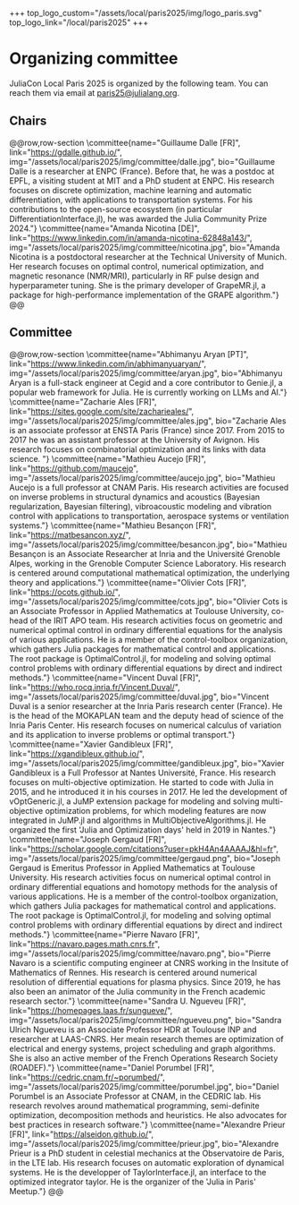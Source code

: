 +++
top_logo_custom="/assets/local/paris2025/img/logo_paris.svg"
top_logo_link="/local/paris2025"
+++

# Organizing committee

JuliaCon Local Paris 2025 is organized by the following team. You can reach them via email at [paris25@julialang.org](mailto:paris25@julialang.org).

## Chairs

@@row,row-section
\committee{name="Guillaume Dalle [FR]", link="https://gdalle.github.io/", img="/assets/local/paris2025/img/committee/dalle.jpg", bio="Guillaume Dalle is a researcher at ENPC (France). Before that, he was a postdoc at EPFL, a visiting student at MIT and a PhD student at ENPC. His research focuses on discrete optimization, machine learning and automatic differentiation, with applications to transportation systems. For his contributions to the open-source ecosystem (in particular DifferentiationInterface.jl), he was awarded the Julia Community Prize 2024."}
\committee{name="Amanda Nicotina [DE]", link="https://www.linkedin.com/in/amanda-nicotina-62848a143/", img="/assets/local/paris2025/img/committee/nicotina.jpg", bio="Amanda Nicotina is a postdoctoral researcher at the Technical University of Munich. Her research focuses on optimal control, numerical optimization, and magnetic resonance (NMR/MRI), particularly in RF pulse design and hyperparameter tuning. She is the primary developer of GrapeMR.jl, a package for high-performance implementation of the GRAPE algorithm."}
@@

## Committee

@@row,row-section
\committee{name="Abhimanyu Aryan [PT]", link="https://www.linkedin.com/in/abhimanyuaryan/", img="/assets/local/paris2025/img/committee/aryan.jpg", bio="Abhimanyu Aryan is a full-stack engineer at Cegid and a core contributor to Genie.jl, a popular web framework for Julia. He is currently working on LLMs and AI."}
\committee{name="Zacharie Ales [FR]", link="https://sites.google.com/site/zacharieales/", img="/assets/local/paris2025/img/committee/ales.jpg", bio="Zacharie Ales is an associate professor at ENSTA Paris (France) since 2017. From 2015 to 2017 he was an assistant professor at the University of Avignon. His research focuses on combinatorial optimization and its links with data science. "}
\committee{name="Mathieu Aucejo [FR]", link="https://github.com/maucejo", img="/assets/local/paris2025/img/committee/aucejo.jpg", bio="Mathieu Aucejo is a full professor at CNAM Paris. His research activities are focused on inverse problems in structural dynamics and acoustics (Bayesian regularization, Bayesian filtering), vibroacoustic modeling and vibration control with applications to transportation, aerospace systems or ventilation systems."}
\committee{name="Mathieu Besançon [FR]", link="https://matbesancon.xyz/", img="/assets/local/paris2025/img/committee/besancon.jpg", bio="Mathieu Besançon is an Associate Researcher at Inria and the Université Grenoble Alpes, working in the Grenoble Computer Science Laboratory. His research is centered around computational mathematical optimization, the underlying theory and applications."}
\committee{name="Olivier Cots [FR]", link="https://ocots.github.io/", img="/assets/local/paris2025/img/committee/cots.jpg", bio="Olivier Cots is an Associate Professor in Applied Mathematics at Toulouse University, co-head of the IRIT APO team. His research activities focus on geometric and numerical optimal control in ordinary differential equations for the analysis of various applications. He is a member of the control-toolbox organization, which gathers Julia packages for mathematical control and applications. The root package is OptimalControl.jl, for modeling and solving optimal control problems with ordinary differential equations by direct and indirect methods."}
\committee{name="Vincent Duval [FR]", link="https://who.rocq.inria.fr/Vincent.Duval/", img="/assets/local/paris2025/img/committee/duval.jpg", bio="Vincent Duval is a senior researcher at the Inria Paris research center (France). He is the head of the MOKAPLAN team and the deputy head of science of the Inria Paris Center. His research focuses on numerical calculus of variation and its application to inverse problems or optimal transport."}
\committee{name="Xavier Gandibleux [FR]", link="https://xgandibleux.github.io/", img="/assets/local/paris2025/img/committee/gandibleux.jpg", bio="Xavier Gandibleux is a Full Professor at Nantes Université, France. His research focuses on multi-objective optimization. He started to code with Julia in 2015, and he introduced it in his courses in 2017. He led the development of vOptGeneric.jl, a JuMP extension package for modeling and solving multi-objective optimization problems, for which modeling features are now integrated in JuMP.jl and algorithms in MultiObjectiveAlgorithms.jl. He organized the first 'Julia and Optimization days' held in 2019 in Nantes."}
\committee{name="Joseph Gergaud [FR]", link="https://scholar.google.com/citations?user=pkH4An4AAAAJ&hl=fr", img="/assets/local/paris2025/img/committee/gergaud.png", bio="Joseph Gergaud is Emeritus Professor in Applied Mathematics at Toulouse University. His research activities focus on numerical optimal control in ordinary differential equations and homotopy methods for the analysis of various applications. He is a member of the control-toolbox organization, which gathers Julia packages for mathematical control and applications. The root package is OptimalControl.jl, for modeling and solving optimal control problems with ordinary differential equations by direct and indirect methods."}
\committee{name="Pierre Navaro [FR]", link="https://navaro.pages.math.cnrs.fr", img="/assets/local/paris2025/img/committee/navaro.png", bio="Pierre Navaro is a scientific computing engineer at CNRS working in the Insitute of Mathematics of Rennes. His research is centered around numerical resolution of differential equations for plasma physics. Since 2019,  he has also been an animator of the Julia community in the French academic research sector."}
\committee{name="Sandra U. Ngueveu [FR]", link="https://homepages.laas.fr/sungueve/", img="/assets/local/paris2025/img/committee/ngueveu.png", bio="Sandra Ulrich Ngueveu is an Associate Professor HDR at Toulouse INP and researcher at LAAS-CNRS. Her meain research themes are optimization of electrical and energy systems, project scheduling and graph algorithms. She is also an active member of the French Operations Research Society (ROADEF)."}
\committee{name="Daniel Porumbel [FR]", link="https://cedric.cnam.fr/~porumbed/", img="/assets/local/paris2025/img/committee/porumbel.jpg", bio="Daniel Porumbel is an Associate Professor at CNAM, in the CEDRIC lab. His research revolves around mathematical programming, semi-definite optimization, decomposition methods and heuristics. He also advocates for best practices in research software."}
\committee{name="Alexandre Prieur [FR]", link="https://alseidon.github.io/", img="/assets/local/paris2025/img/committee/prieur.jpg", bio="Alexandre Prieur is a PhD student in celestial mechanics at the Observatoire de Paris, in the LTE lab. His research focuses on automatic exploration of dynamical systems. He is the developper of TaylorInterface.jl, an interface to the optimized integrator taylor. He is the organizer of the 'Julia in Paris' Meetup."}
@@